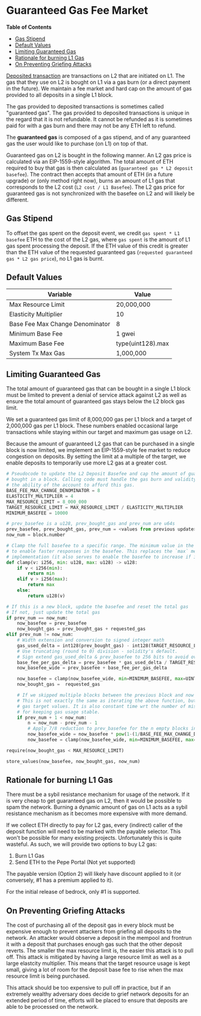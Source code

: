 # Guaranteed Gas Fee Market

<!-- START doctoc generated TOC please keep comment here to allow auto update -->
<!-- DON'T EDIT THIS SECTION, INSTEAD RE-RUN doctoc TO UPDATE -->
**Table of Contents**

- [Gas Stipend](#gas-stipend)
- [Default Values](#default-values)
- [Limiting Guaranteed Gas](#limiting-guaranteed-gas)
- [Rationale for burning L1 Gas](#rationale-for-burning-l1-gas)
- [On Preventing Griefing Attacks](#on-preventing-griefing-attacks)

<!-- END doctoc generated TOC please keep comment here to allow auto update -->

[Deposited transaction](./glossary.md#deposited-transaction) are transactions on L2 that are
initiated on L1. The gas that they use on L2 is bought on L1 via a gas burn (or a direct payment
in the future). We maintain a fee market and hard cap on the amount of gas provided to all deposits
in a single L1 block.

The gas provided to deposited transactions is sometimes called "guaranteed gas". The gas provided to
deposited transactions is unique in the regard that it is not refundable. It cannot be refunded as
it is sometimes paid for with a gas burn and there may not be any ETH left to refund.

The **guaranteed gas** is composed of a gas stipend, and of any guaranteed gas the user would like
to purchase (on L1) on top of that.

Guaranteed gas on L2 is bought in the following manner. An L2 gas price is calculated via an
EIP-1559-style algorithm. The total amount of ETH required to buy that gas is then calculated as
(`guaranteed gas * L2 deposit basefee`). The contract then accepts that amount of ETH (in a future
upgrade) or (only method right now), burns an amount of L1 gas that corresponds to the L2 cost
(`L2 cost / L1 Basefee`). The L2 gas price for guaranteed gas is not synchronized with the basefee
on L2 and will likely be different.

## Gas Stipend

To offset the gas spent on the deposit event, we credit `gas spent * L1 basefee` ETH to the cost of
the L2 gas, where `gas spent` is the amount of L1 gas spent processing the deposit. If the ETH value
of this credit is greater than the ETH value of the requested guaranteed gas
(`requested guaranteed gas * L2 gas price`), no L1 gas is burnt.

## Default Values

| Variable                        | Value             |
| ------------------------------- | ----------------- |
| Max Resource Limit              | 20,000,000        |
| Elasticity Multiplier           | 10                |
| Base Fee Max Change Denominator | 8                 |
| Minimum Base Fee                | 1 gwei            |
| Maximum Base Fee                | type(uint128).max |
| System Tx Max Gas               | 1,000,000         |

## Limiting Guaranteed Gas

The total amount of guaranteed gas that can be bought in a single L1 block must be limited to
prevent a denial of service attack against L2 as well as ensure the total amount of guaranteed gas
stays below the L2 block gas limit.

We set a guaranteed gas limit of 8,000,000 gas per L1 block and a target of 2,000,000 gas per L1
block. These numbers enabled occasional large transactions while staying within our target and
maximum gas usage on L2.

Because the amount of guaranteed L2 gas that can be purchased in a single block is now limited,
we implement an EIP-1559-style fee market to reduce congestion on deposits. By setting the limit
at a multiple of the target, we enable deposits to temporarily use more L2 gas at a greater cost.

```python
# Pseudocode to update the L2 Deposit Basefee and cap the amount of guaranteed gas
# bought in a block. Calling code must handle the gas burn and validity checks on
# the ability of the account to afford this gas.
BASE_FEE_MAX_CHANGE_DENOMINATOR = 8
ELASTICITY_MULTIPLIER = 4
MAX_RESOURCE_LIMIT = 8_000_000
TARGET_RESOURCE_LIMIT = MAX_RESOURCE_LIMIT / ELASTICITY_MULTIPLIER
MINIMUM_BASEFEE = 10000

# prev_basefee is a u128, prev_bought_gas and prev_num are u64s
prev_basefee, prev_bought_gas, prev_num = <values from previous update>
now_num = block.number

# Clamp the full basefee to a specific range. The minimum value in the range should be around 100-1000
# to enable faster responses in the basefee. This replaces the `max` mechanism in the ethereum 1559
# implementation (it also serves to enable the basefee to increase if it is very small).
def clamp(v: i256, min: u128, max: u128) -> u128:
    if v < i256(min):
        return min
    elif v > i256(max):
        return max
    else:
        return u128(v)

# If this is a new block, update the basefee and reset the total gas
# If not, just update the total gas
if prev_num == now_num:
    now_basefee = prev_basefee
    now_bought_gas = prev_bought_gas + requested_gas
elif prev_num != now_num:
    # Width extension and conversion to signed integer math
    gas_used_delta = int128(prev_bought_gas) - int128(TARGET_RESOURCE_LIMIT)
    # Use truncating (round to 0) division - solidity's default.
    # Sign extend gas_used_delta & prev_basefee to 256 bits to avoid overflows here.
    base_fee_per_gas_delta = prev_basefee * gas_used_delta / TARGET_RESOURCE_LIMIT / BASE_FEE_MAX_CHANGE_DENOMINATOR
    now_basefee_wide = prev_basefee + base_fee_per_gas_delta

    now_basefee = clamp(now_basefee_wide, min=MINIMUM_BASEFEE, max=UINT_128_MAX_VALUE)
    now_bought_gas =  requested_gas

    # If we skipped multiple blocks between the previous block and now update the basefee again.
    # This is not exactly the same as iterating the above function, but quite close for reasonable
    # gas target values. It is also constant time wrt the number of missed blocks which is important
    # for keeping gas usage stable.
    if prev_num + 1 < now_num:
        n = now_num - prev_num - 1
        # Apply 7/8 reduction to prev_basefee for the n empty blocks in a row.
        now_basefee_wide = now_basefee * pow(1-(1/BASE_FEE_MAX_CHANGE_DENOMINATOR), n)
        now_basefee = clamp(now_basefee_wide, min=MINIMUM_BASEFEE, max=type(uint128).max)

require(now_bought_gas < MAX_RESOURCE_LIMIT)

store_values(now_basefee, now_bought_gas, now_num)
```

## Rationale for burning L1 Gas

There must be a sybil resistance mechanism for usage of the network. If it is very cheap to get
guaranteed gas on L2, then it would be possible to spam the network. Burning a dynamic amount
of gas on L1 acts as a sybil resistance mechanism as it becomes more expensive with more demand.

If we collect ETH directly to pay for L2 gas, every (indirect) caller of the deposit function will need
to be marked with the payable selector. This won't be possible for many existing projects. Unfortunately
this is quite wasteful. As such, we will provide two options to buy L2 gas:

1. Burn L1 Gas
2. Send ETH to the Pepe Portal (Not yet supported)

The payable version (Option 2) will likely have discount applied to it (or conversely, #1 has a
premium applied to it).

For the initial release of bedrock, only #1 is supported.

## On Preventing Griefing Attacks

The cost of purchasing all of the deposit gas in every block must be expensive
enough to prevent attackers from griefing all deposits to the network.
An attacker would observe a deposit in the mempool and frontrun it with a deposit
that purchases enough gas such that the other deposit reverts.
The smaller the max resource limit is, the easier this attack is to pull off.
This attack is mitigated by having a large resource limit as well as a large
elastcity multiplier. This means that the target resource usage is kept small,
giving a lot of room for the deposit base fee to rise when the max resource limit
is being purchased.

This attack should be too expensive to pull off in practice, but if an extremely
wealthy adversary does decide to grief network deposits for an extended period
of time, efforts will be placed to ensure that deposits are able to be processed
on the network.
